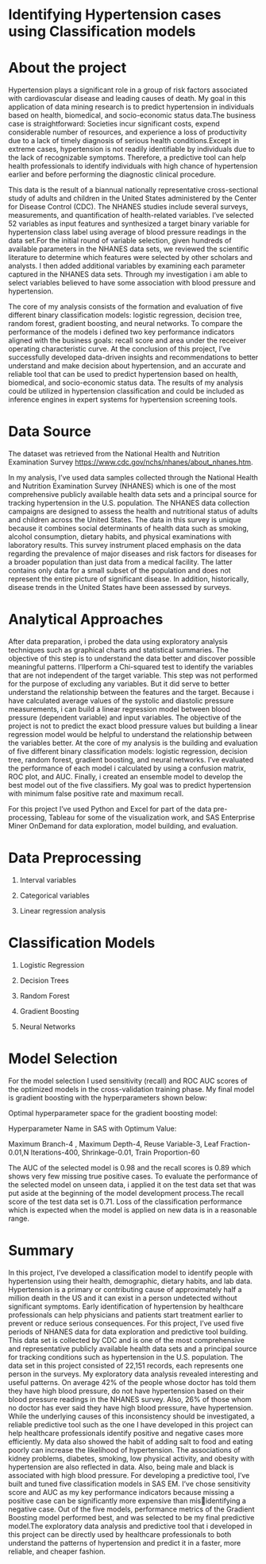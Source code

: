 # Identifying Hypertension cases using Classification models

# About the project

Hypertension plays a significant role in a group of risk factors associated with cardiovascular disease and leading causes of death. My goal in this application of data mining research is to predict hypertension in individuals based on health, biomedical, and socio-economic status data.The business case is straightforward: Societies incur significant costs, expend considerable number of resources, and experience a loss of productivity due to a lack of timely diagnosis of serious health conditions.Except in extreme cases, hypertension is not readily identifiable by individuals due to the lack of recognizable symptoms. Therefore, a predictive tool can help health professionals to identify individuals with high chance of hypertension earlier and before performing the diagnostic clinical procedure.

This data is the result of a biannual nationally representative cross-sectional study of adults and children in the United States administered by the Center for Disease Control (CDC). The NHANES studies include several surveys, measurements, and quantification of health-related variables.
I’ve selected 52 variables as input features and synthesized a target binary variable for hypertension class label using average of blood pressure readings in the data set.For the initial round of variable selection, given hundreds of available parameters in the NHANES data sets, we reviewed the scientific literature to determine which features were selected by other scholars and analysts. I then added additional variables by examining each parameter captured in the NHANES data sets. Through my investigation i am able to select variables believed to have some association with blood pressure and hypertension. 

The core of my analysis consists of the formation and evaluation of five different binary classification models: logistic regression, decision tree, random forest, gradient boosting, and neural networks. To compare the performance of the models i defined two key performance indicators aligned with the business goals: recall score and area under the receiver operating characteristic curve. At the conclusion of this project, I’ve successfully developed data-driven insights and recommendations to better understand and make decision about hypertension, and an accurate and reliable tool that can be used to predict hypertension based on health, biomedical, and socio-economic status data. The results of my analysis could be utilized in hypertension classification and could be included as inference engines in expert systems for hypertension screening tools.

# Data Source

The dataset was retrieved from the National Health and Nutrition Examination Survey https://www.cdc.gov/nchs/nhanes/about_nhanes.htm.


In my analysis, I’ve used data samples collected through the National Health and Nutrition Examination Survey (NHANES) which is one of the most comprehensive publicly available health data sets and a principal source for tracking hypertension in the U.S. population. The NHANES data collection campaigns are designed to assess the health and nutritional status of adults and children across the United States. The data in this survey is unique because it combines social determinants of health data such as smoking, alcohol consumption, dietary habits, and physical examinations with laboratory results. This survey instrument placed emphasis on the data regarding the prevalence of major diseases and risk factors for diseases for a broader population than just data from a medical facility. The latter contains only data for a small subset of the population and does not represent the entire picture of significant disease. In addition, historically, disease trends in the United States have been assessed by surveys.

# Analytical Approaches

After data preparation, i probed the data using exploratory analysis techniques such as graphical charts and statistical summaries. The objective of this step is to understand the data better and discover possible meaningful patterns. I’llperform a Chi-squared test to identify the variables that are not independent of the target variable. This step was not 
performed for the purpose of excluding any variables. But it did serve to better understand the relationship between the features and the target. Because i have calculated average values of the systolic and diastolic pressure measurements, i can build a linear regression model between blood pressure (dependent variable) and input variables. The objective of 
the project is not to predict the exact blood pressure values but building a linear regression model would be helpful to understand the relationship between the variables better.
At the core of my analysis is the building and evaluation of five different binary classification models: logistic regression, decision tree, random forest, gradient boosting, and neural networks. I’ve evaluated the performance of each model i calculated by using a confusion matrix, ROC plot, and AUC. Finally, i created an ensemble model to develop the best 
model out of the five classifiers. My goal was to predict hypertension with minimum false positive rate and maximum recall.

For this project I’ve used Python and Excel for part of the data pre-processing, Tableau for some of the visualization work, and SAS Enterprise Miner OnDemand for data exploration, model building, and evaluation.

# Data Preprocessing

1. Interval variables

2. Categorical variables

3. Linear regression analysis

# Classification Models

1. Logistic Regression

2. Decision Trees

3. Random Forest

4. Gradient Boosting

5. Neural Networks

# Model Selection

For the model selection I used sensitivity (recall) and ROC AUC scores of the optimized models in the cross-validation training phase.  My final model is gradient boosting with the hyperparameters shown below:

Optimal hyperparameter space for the gradient boosting model:

Hyperparameter Name in SAS with Optimum Value:

Maximum Branch-4 , Maximum Depth-4, Reuse Variable-3, Leaf Fraction-0.01,N Iterations-400, Shrinkage-0.01, Train Proportion-60                             

The AUC of the selected model is 0.98 and the recall scores is 0.89 which shows very few missing true positive cases. To evaluate the performance of the selected model on unseen data, i applied it on the test data set that was put aside at the beginning of the model development process.The recall score of the test data set is 0.71. Loss of the classification performance which is expected when the model is applied on new data is in a  reasonable range.

# Summary

In this project, I’ve developed a classification model to identify people with hypertension using their health, demographic, dietary habits, and lab data. Hypertension is a primary or contributing cause of approximately half a million death in the US and it can exist in a person undetected without significant symptoms. Early identification of 
hypertension by healthcare professionals can help physicians and patients start treatment earlier to prevent or reduce serious consequences. For this project, I’ve used five periods of NHANES data for data exploration and predictive tool building. This data set is collected by CDC and is one of the most comprehensive and representative publicly available health data sets and a principal source for tracking conditions such as hypertension in the U.S. population. The data set in this project consisted of 22,151 records, each represents one person in the surveys. My exploratory data analysis revealed interesting and useful patterns. On average 42% of the people whose doctor has told them they have high blood pressure, do not have hypertension based on their blood pressure readings in the NHANES survey. Also, 26% of those whom no doctor has ever said they have high blood pressure, have hypertension. While the underlying causes of this inconsistency should be investigated, a reliable predictive tool such as the one I have developed in this project can help healthcare professionals identify positive and negative cases more efficiently. My data also showed the habit of adding salt to food and eating poorly can increase the likelihood of hypertension. The associations of kidney problems, diabetes, smoking, low physical activity, and obesity with hypertension are also reflected in data. Also, being male and black is associated with high blood pressure. For developing a predictive tool, I’ve built and tuned five classification models in SAS EM. I’ve chose sensitivity score and AUC as my key performance indicators because missing a positive case can be significantly more expensive than misidentifying a negative case. Out of the five models, performance metrics of the Gradient Boosting model performed best, and was selected to be my final predictive model.The exploratory data analysis and predictive tool that i developed in this project can be directly used by healthcare professionals to both understand the patterns of hypertension and predict it in a faster, more reliable, and cheaper 
fashion.
